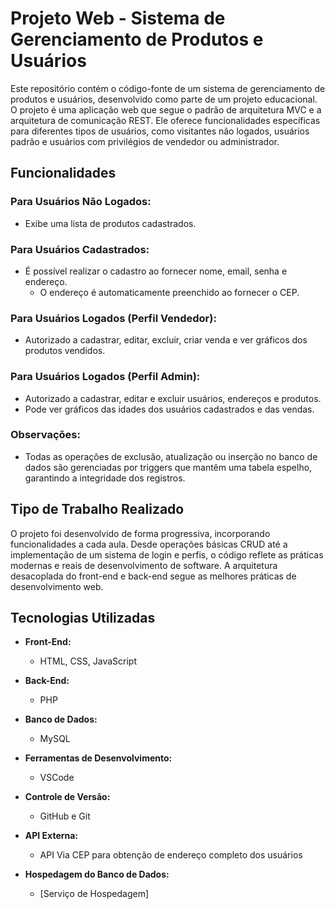 # Projeto Web - Sistema de Gerenciamento de Produtos e Usuários

Este repositório contém o código-fonte de um sistema de gerenciamento de produtos e usuários, desenvolvido como parte de um projeto educacional. O projeto é uma aplicação web que segue o padrão de arquitetura MVC e a arquitetura de comunicação REST. Ele oferece funcionalidades específicas para diferentes tipos de usuários, como visitantes não logados, usuários padrão e usuários com privilégios de vendedor ou administrador.

## Funcionalidades

### Para Usuários Não Logados:

- Exibe uma lista de produtos cadastrados.

### Para Usuários Cadastrados:

- É possível realizar o cadastro ao fornecer nome, email, senha e endereço.
  - O endereço é automaticamente preenchido ao fornecer o CEP.

### Para Usuários Logados (Perfil Vendedor):

- Autorizado a cadastrar, editar, excluir, criar venda e ver gráficos dos produtos vendidos.

### Para Usuários Logados (Perfil Admin):

- Autorizado a cadastrar, editar e excluir usuários, endereços e produtos.
- Pode ver gráficos das idades dos usuários cadastrados e das vendas.

### Observações:

- Todas as operações de exclusão, atualização ou inserção no banco de dados são gerenciadas por triggers que mantêm uma tabela espelho, garantindo a integridade dos registros.

## Tipo de Trabalho Realizado

O projeto foi desenvolvido de forma progressiva, incorporando funcionalidades a cada aula. Desde operações básicas CRUD até a implementação de um sistema de login e perfis, o código reflete as práticas modernas e reais de desenvolvimento de software. A arquitetura desacoplada do front-end e back-end segue as melhores práticas de desenvolvimento web.

## Tecnologias Utilizadas

- **Front-End:**
  - HTML, CSS, JavaScript

- **Back-End:**
  - PHP

- **Banco de Dados:**
  - MySQL

- **Ferramentas de Desenvolvimento:**
  - VSCode

- **Controle de Versão:**
  - GitHub e Git

- **API Externa:**
  - API Via CEP para obtenção de endereço completo dos usuários

- **Hospedagem do Banco de Dados:**
  - [Serviço de Hospedagem]
